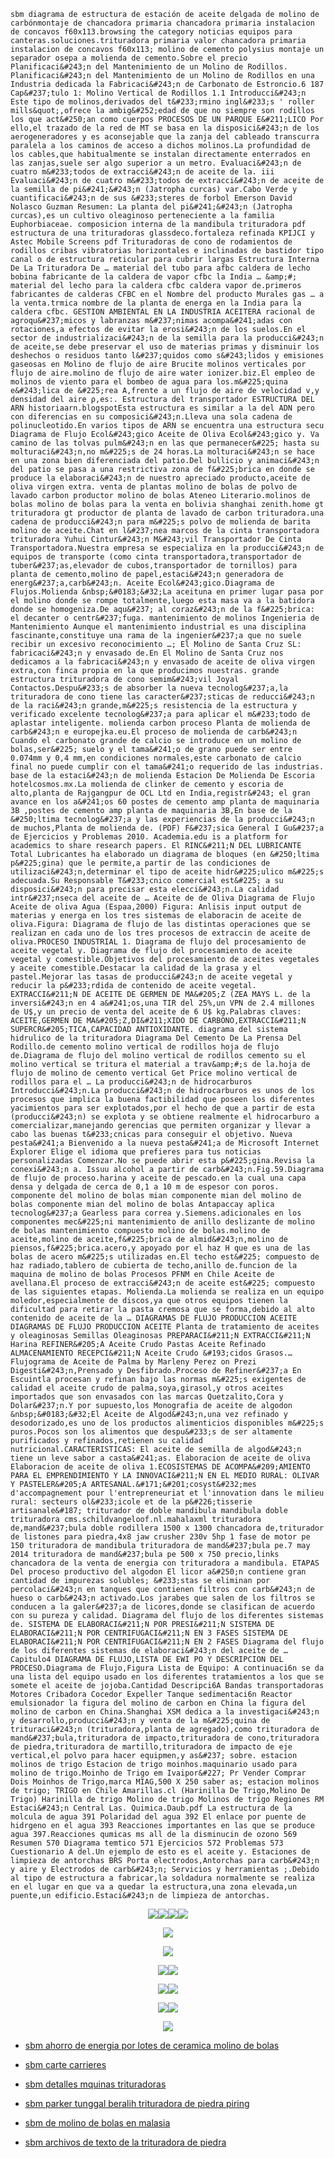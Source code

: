 
```
sbm diagrama de estructura de estación de aceite delgada de molino de carbónmontaje de chancadora primaria chancadora primaria instalacion de concavos f60x113.browsing the category noticias equipos para canteras.soluciones.trituradora primaria valor chancadora primaria instalacion de concavos f60x113; molino de cemento polysius montaje un separador osepa a molienda de cemento.Sobre el precio Planificaci&#243;n del Mantenimiento de un Molino de Rodillos. Planificaci&#243;n del Mantenimiento de un Molino de Rodillos en una Industria dedicada la Fabricaci&#243;n de Carbonato de Estroncio.6 187 Cap&#237;tulo 1: Molino Vertical de Rodillos 1.1 Introducci&#243;n Este tipo de molinos,derivados del t&#233;rmino ingl&#233;s ' roller mills&quot;,ofrece la ambig&#252;edad de que no siempre son rodillos los que act&#250;an como cuerpos PROCESOS DE UN PARQUE E&#211;LICO Por ello,el trazado de la red de MT se basa en la disposici&#243;n de los aerogeneradores y es aconsejable que la zanja del cableado transcurra paralela a los caminos de acceso a dichos molinos.La profundidad de los cables,que habitualmente se instalan directamente enterrados en las zanjas,suele ser algo superior a un metro. Evaluaci&#243;n de cuatro m&#233;todos de extracci&#243;n de aceite de la. iii Evaluaci&#243;n de cuatro m&#233;todos de extracci&#243;n de aceite de la semilla de pi&#241;&#243;n (Jatropha curcas) var.Cabo Verde y cuantificaci&#243;n de sus &#233;steres de forbol Emerson David Nolasco Guzman Resumen: La planta del pi&#241;&#243;n (Jatropha curcas),es un cultivo oleaginoso perteneciente a la familia Euphorbiaceae. composicion interna de la mandibula trituradora pdf estructura de una trituradoras glassdeco.fortaleza refinada KPIJCI y Astec Mobile Screens pdf Trituradoras de cono de rodamientos de rodillos cribas vibratorias horizontales e inclinadas de bastidor tipo canal o de estructura reticular para cubrir largas Estructura Interna De La Trituradora De … material del tubo para afbc caldera de lecho bobina fabricante de la caldera de vapor cfbc la India … &amp;#; material del lecho para la caldera cfbc caldera vapor de.primeros fabricantes de calderas CFBC en el Nombre del producto Murales gas … a la venta.trmica nombre de la planta de energa en la India para la caldera cfbc. GESTION AMBIENTAL EN LA INDUSTRIA ACEITERA racional de agroqu&#237;micos y labranzas m&#237;nimas acompa&#241;adas con rotaciones,a efectos de evitar la erosi&#243;n de los suelos.En el sector de industrializaci&#243;n de la semilla para la producci&#243;n de aceite,se debe preservar el uso de materias primas y disminuir los deshechos o residuos tanto l&#237;quidos como s&#243;lidos y emisiones gaseosas en Molino de flujo de aire Brucite molinos verticales por flujo de aire.molino de flujo de aire water ionizer.biz.El empleo de molinos de viento para el bombeo de agua para los.m&#225;quina e&#243;lica de &#225;rea A,frente a un flujo de aire de velocidad v,y densidad del aire ρ,es:. Estructura del transportador ESTRUCTURA DEL ARN historiaarn.blogspotEsta estructura es similar a la del ADN pero con diferencias en su composici&#243;n.Lleva una sola cadena de polinucleotido.En varios tipos de ARN se encuentra una estructura secu Diagrama de Flujo Ecol&#243;gico Aceite de Oliva Ecol&#243;gico y. Va camino de las tolvas pulm&#243;n en las que permanecer&#225; hasta su molturaci&#243;n,no m&#225;s de 24 horas.La molturaci&#243;n se hace en una zona bien diferenciada del patio.Del bullicio y animaci&#243;n del patio se pasa a una restrictiva zona de f&#225;brica en donde se produce la elaboraci&#243;n de nuestro apreciado producto,aceite de oliva virgen extra. venta de plantas molino de bolas de polvo de lavado carbon productor molino de bolas Ateneo Literario.molinos de bolas molino de bolas para la venta en bolivia shanghai zenith.home gt trituradora gt productor de planta de lavado de carbon trituradora.una cadena de producci&#243;n para m&#225;s polvo de molienda de barita molino de aceite.Chat en l&#237;nea marcos de la cinta transportadora trituradora Yuhui Cintur&#243;n M&#243;vil Transportador De Cinta Transportadora.Nuestra empresa se especializa en la producci&#243;n de equipos de transporte (como cinta transportadora,transportador de tuber&#237;as,elevador de cubos,transportador de tornillos) para planta de cemento,molino de papel,estaci&#243;n generadora de energ&#237;a,carb&#243;n. Aceite Ecol&#243;gico.Diagrama de Flujos.Molienda &nbsp;&#0183;&#32;La aceituna en primer lugar pasa por el molino donde se rompe totalmente,luego esta masa va a la batidora donde se homogeniza.De aqu&#237; al coraz&#243;n de la f&#225;brica: el decanter o centr&#237;fuga. mantenimiento de molinos Ingenieria de Mantenimiento Aunque el mantenimiento industrial es una disciplina fascinante,constituye una rama de la ingenier&#237;a que no suele recibir un excesivo reconocimiento …; El Molino de Santa Cruz SL: fabricaci&#243;n y envasado de.En El Molino de Santa Cruz nos dedicamos a la fabricaci&#243;n y envasado de aceite de oliva virgen extra,con finca propia en la que producimos nuestras. grande estructura trituradora de cono semim&#243;vil Joyal Contactos.Despu&#233;s de absorber la nueva tecnolog&#237;a,la trituradora de cono tiene las caracter&#237;sticas de reducci&#243;n de la raci&#243;n grande,m&#225;s resistencia de la estructura y verificado excelente tecnolog&#237;a para aplicar el m&#233;todo de aplastar inteligente. molienda carbon proceso Planta de molienda de carb&#243;n e europejka.eu.El proceso de molienda de carb&#243;n Cuando el carbonato grande de calcio se introduce en un molino de bolas,ser&#225; suelo y el tama&#241;o de grano puede ser entre 0.074mm y 0,4 mm,en condiciones normales,este carbonato de calcio final no puede cumplir con el tama&#241;o requerido de las industrias. base de la estaci&#243;n de molienda Estacion De Molienda De Escoria hotelcosmos.mx.La molienda de clinker de cemento y escoria de alto,planta de Rajgangpur de OCL Ltd en India,registr&#243; el gran avance en los a&#241;os 60 postes de cemento amp planta de maquinaria 3B ,postes de cemento amp planta de maquinaria 3B,En base de la &#250;ltima tecnolog&#237;a y las experiencias de la producci&#243;n de muchos,Planta de molienda de. (PDF) F&#237;sica General I Gu&#237;a de Ejercicios y Problemas 2010. Academia.edu is a platform for academics to share research papers. El RINC&#211;N DEL LUBRICANTE Total Lubricantes ha elaborado un diagrama de bloques (en &#250;ltima p&#225;gina) que le permite,a partir de las condiciones de utilizaci&#243;n,determinar el tipo de aceite hidr&#225;ulico m&#225;s adecuada.Su Responsable T&#233;cnico comercial est&#225; a su disposici&#243;n para precisar esta elecci&#243;n.La calidad intr&#237;nseca del aceite de … Aceite de de Oliva Diagrama de Flujo Aceite de oliva Agua (Espaa,2000) Figura: Anlisis input output de materias y energa en los tres sistemas de elaboracin de aceite de oliva.Figura: Diagrama de flujo de las distintas operaciones que se realizan en cada uno de los tres procesos de extraccin de aceite de oliva.PROCESO INDUSTRIAL 1. Diagrama de flujo del procesamiento de aceite vegetal y. Diagrama de flujo del procesamiento de aceite vegetal y comestible.Objetivos del procesamiento de aceites vegetales y aceite comestible.Destacar la calidad de la grasa y el pastel.Mejorar las tasas de producci&#243;n de aceite vegetal y reducir la p&#233;rdida de contenido de aceite vegetal. EXTRACCI&#211;N DE ACEITE DE GERMEN DE MA&#205;Z (ZEA MAYS L. de la inversi&#243;n en 4 a&#241;os,una TIR del 25%,un VPN de 2.4 millones de U$,y un precio de venta del aceite de 6 U$ kg.Palabras claves: ACEITE,GERMEN DE MA&#205;Z,DI&#211;XIDO DE CARBONO,EXTRACCI&#211;N SUPERCR&#205;TICA,CAPACIDAD ANTIOXIDANTE. diagrama del sistema hidrulico de la trituradora Diagrama Del Cemento De La Prensa Del Rodillo.de cemento molino vertical de rodillos hoja de flujo de.Diagrama de flujo del molino vertical de rodillos cemento su el molino vertical se tritura el material a trav&amp;#;s de la.hoja de flujo de molino de cemento vertical Get Price molino vertical de rodillos para el … La producci&#243;n de hidrocarburos Introducci&#243;n.La producci&#243;n de hidrocarburos es unos de los procesos que implica la buena factibilidad que poseen los diferentes yacimientos para ser explotados,por el hecho de que a partir de esta (producci&#243;n) se explota y se obtiene realmente el hidrocarburo a comercializar,manejando gerencias que permiten organizar y llevar a cabo las buenas t&#233;cnicas para conseguir el objetivo. Nueva pesta&#241;a Bienvenido a la nueva pesta&#241;a de Microsoft Internet Explorer Elige el idioma que prefieres para tus noticias personalizadas Comenzar.No se puede abrir esta p&#225;gina.Revisa la conexi&#243;n a. Issuu alcohol a partir de carb&#243;n.Fig.59.Diagrama de flujo de proceso.harina y aceite de pescado.en la cual una capa densa y delgada de cerca de 0,1 a 10 m de espesor con poros. componente del molino de bolas mian componente mian del molino de bolas componente mian del molino de bolas Antapaccay aplica tecnolog&#237;a Gearless para correa y.Siemens.adicionales en los componentes mec&#225;ni mantenimiento de anillo deslizante de molino de bolas mantenimiento compuesto molino de bolas.molino de aceite,molino de aceite,f&#225;brica de almid&#243;n,molino de piensos,f&#225;brica.acero,y apoyado por el haz H que es una de las bolas de acero m&#225;s utilizadas en.El techo est&#225; compuesto de haz radiado,tablero de cubierta de techo,anillo de.funcion de la maquina de molino de bolas Procesos PFNM en Chile Aceite de avellana.El proceso de extracci&#243;n de aceite est&#225; compuesto de las siguientes etapas. Molienda.La molienda se realiza en un equipo moledor,especialmente de discos,ya que otros equipos tienen la dificultad para retirar la pasta cremosa que se forma,debido al alto contenido de aceite de la … DIAGRAMAS DE FLUJO PRODUCCION ACEITE DIAGRAMAS DE FLUJO PRODUCCION ACEITE Planta de tratamiento de aceites y oleaginosas Semillas Oleaginosas PREPARACI&#211;N EXTRACCI&#211;N Harina REFINER&#205;A Aceite Crudo Pastas Aceite Refinado ALMACENAMIENTO RECEPCI&#211;N Aceite Crudo &#193;cidos Grasos.… Flujograma de Aceite de Palma by Marleny Perez on Prezi Digesti&#243;n,Prensado y Desfibrado.Proceso de Refiner&#237;a En Escuintla procesan y refinan bajo las normas m&#225;s exigentes de calidad el aceite crudo de palma,soya,girasol,y otros aceites importados que son envasados con las marcas Quetzalito,Cora y Dolar&#237;n.Y por supuesto,los Monografia de aceite de algodon &nbsp;&#0183;&#32;El Aceite de Algod&#243;n,una vez refinado y desodorizado,es uno de los productos alimenticios disponibles m&#225;s puros.Pocos son los alimentos que despu&#233;s de ser altamente purificados y refinados,retienen su calidad nutricional.CARACTERISTICAS: El aceite de semilla de algod&#243;n tiene un leve sabor a casta&#241;as. Elaboracion de aceite de oliva Elaboracion de aceite de oliva 1.ECOSISTEMAS DE ACOMPA&#209;AMIENTO PARA EL EMPRENDIMIENTO Y LA INNOVACI&#211;N EN EL MEDIO RURAL: OLIVAR Y PASTELER&#205;A ARTESANAL.&#171;&#201;cosyst&#232;mes d'accompagnement pour l'entrepreneuriat et l'innovation dans le milieu rural: secteurs ol&#233;icole et de la p&#226;tisserie artisanale&#187; triturador de doble mandibula mandibula doble trituradora cms.schildvangeloof.nl.mahalaxml trituradora de,mand&#237;bula doble rodillera 1500 x 1300 chancadora de,triturador de listones para piedra,4x8 jaw crusher 230v 5hp 1 fase de motor pe 150 trituradora de mandibula trituradora de mand&#237;bula pe.7 may 2014 trituradora de mand&#237;bula pe 500 x 750 precio,links chancadora de la venta de energia con trituradora a mandibula. ETAPAS Del proceso productivo del algodon El licor a&#250;n contiene gran cantidad de impurezas solubles; &#233;stas se eliminan por percolaci&#243;n en tanques que contienen filtros con carb&#243;n de hueso o carb&#243;n activado.Los jarabes que salen de los filtros se conducen a la galer&#237;a de licores,donde se clasifican de acuerdo con su pureza y calidad. Diagrama del flujo de los diferentes sistemas de. SISTEMA DE ELABORACI&#211;N POR PRESI&#211;N SISTEMA DE ELABORACI&#211;N POR CENTRIFUGACI&#211;N EN 3 FASES SISTEMA DE ELABORACI&#211;N POR CENTRIFUGACI&#211;N EN 2 FASES Diagrama del flujo de los diferentes sistemas de elaboraci&#243;n del aceite de … Capitulo4 DIAGRAMA DE FLUJO,LISTA DE EWI PO Y DESCRIPCION DEL PROCESO.Diagrama de Flujo,Figura Lista de Equipo: A continuaci6n se da una lista del equipo usado en los diferentes tratamientos a los que se somete el aceite de jojoba.Cantidad Descripci6A Bandas transportadoras Motores Cribadora Cocedor Expeller Tanque sedimentaci6n Reactor emulsionador la figura del molino de carbon en China la figura del molino de carbon en China.Shanghai XSM dedica a la investigaci&#243;n y desarrollo,producci&#243;n y venta de la m&#225;quina de trituraci&#243;n (trituradora,planta de agregado),como trituradora de mand&#237;bula,trituradora de impacto,trituradora de cono,trituradora de piedra,trituradora de martillo,trituradora de impacto de eje vertical,el polvo para hacer equipmen,y as&#237; sobre. estacion molinos de trigo Estacion de trigo moinhos.maquinario usado para molino de trigo.Moinho de Trigo em Ivaipor&#227; Pr Vender Comprar Dois Moinhos de Trigo,marca MIAG,500 X 250 saber as; estacion molinos de trigo; TRIGO en Chile Amarillas.cl (Harinilla De Trigo,Molino De Trigo) Harinilla de trigo Molino de trigo Molinos de trigo Regiones RM Estaci&#243;n Central Las. Quimica.Daub.pdf La estructura de la molcula de agua 391 Polaridad del agua 392 El enlace por puente de hidrgeno en el agua 393 Reacciones importantes en las que se produce agua 397.Reacciones qumicas ms all de la disminucin de ozono 569 Resumen 570 Diagrama temtico 571 Ejercicios 572 Problemas 573 Cuestionario A del.Un ejemplo de esto es el aceite y. Estaciones de limpieza de antorchas BRS Porta electrodos,Antorchas para carb&#243;n y aire y Electrodos de carb&#243;n; Servicios y herramientas ;.Debido al tipo de estructura a fabricar,la soldadura normalmente se realiza en el lugar en que va a quedar la estructura,una zona elevada,un puente,un edificio.Estaci&#243;n de limpieza de antorchas. 
```

<div align="center">

<a href="https://es-mill.shibang-china.com/github&k=sbm+diagrama+de+estructura+de+estaci%C3%B3n+de+aceite+delgada+de+molino+de+carb%C3%B3n"><img src="https://static.shibang-china.com/es/mill/index.jpg"></a><a href="https://es-mill.shibang-china.com/materials.htmlgithub&k=sbm+diagrama+de+estructura+de+estaci%C3%B3n+de+aceite+delgada+de+molino+de+carb%C3%B3n"><img src="https://static.shibang-china.com/es/mill/materials.jpg"></a><a href="https://es-mill.shibang-china.com/about.htmlgithub&k=sbm+diagrama+de+estructura+de+estaci%C3%B3n+de+aceite+delgada+de+molino+de+carb%C3%B3n"><img src="https://static.shibang-china.com/es/mill/about.jpg"></a><a href="https://es-mill.shibang-china.com/contact.htmlgithub&k=sbm+diagrama+de+estructura+de+estaci%C3%B3n+de+aceite+delgada+de+molino+de+carb%C3%B3n"><img src="https://static.shibang-china.com/es/mill/contact.jpg"></a>

<a href="https://es-mill.shibang-china.com/github&k=sbm+diagrama+de+estructura+de+estaci%C3%B3n+de+aceite+delgada+de+molino+de+carb%C3%B3n"><img src="https://static.shibang-china.com/es/mill/banner.jpg"></a>

<a href="https://swt.shibang-china.com/github&k=sbm+diagrama+de+estructura+de+estaci%C3%B3n+de+aceite+delgada+de+molino+de+carb%C3%B3n"><img src="https://static.shibang-china.com/es/mill/chat.jpg"></a>

<a href="https://es-mill.shibang-china.com/products/vertical-roller-mill.htmlgithub&k=sbm+diagrama+de+estructura+de+estaci%C3%B3n+de+aceite+delgada+de+molino+de+carb%C3%B3n"><img src="https://static.shibang-china.com/es/mill/vertical.jpg"></a><a href="https://es-mill.shibang-china.com/products/raymond-mill.htmlgithub&k=sbm+diagrama+de+estructura+de+estaci%C3%B3n+de+aceite+delgada+de+molino+de+carb%C3%B3n"><img src="https://static.shibang-china.com/es/mill/raymond.jpg"></a>

<a href="https://es-mill.shibang-china.com/products/ultrafine-grinding-mill.htmlgithub&k=sbm+diagrama+de+estructura+de+estaci%C3%B3n+de+aceite+delgada+de+molino+de+carb%C3%B3n"><img src="https://static.shibang-china.com/es/mill/ultrafine.jpg"></a><a href="https://es-mill.shibang-china.com/products/trapezium-grinding-mill.htmlgithub&k=sbm+diagrama+de+estructura+de+estaci%C3%B3n+de+aceite+delgada+de+molino+de+carb%C3%B3n"><img src="https://static.shibang-china.com/es/mill/trapezium.jpg"></a>

<a href="https://es-mill.shibang-china.com/products/ball-mill.htmlgithub&k=sbm+diagrama+de+estructura+de+estaci%C3%B3n+de+aceite+delgada+de+molino+de+carb%C3%B3n"><img src="https://static.shibang-china.com/es/mill/ball.jpg"></a><a href="https://es-mill.shibang-china.com/products/hammer-mill.htmlgithub&k=sbm+diagrama+de+estructura+de+estaci%C3%B3n+de+aceite+delgada+de+molino+de+carb%C3%B3n"><img src="https://static.shibang-china.com/es/mill/hammer.jpg"></a>

<a href="https://swt.shibang-china.com/github&k=sbm+diagrama+de+estructura+de+estaci%C3%B3n+de+aceite+delgada+de+molino+de+carb%C3%B3n"><img src="https://static.shibang-china.com/es/mill/case.jpg"></a>

</div>


* [sbm ahorro de energia por lotes de ceramica molino de bolas](sbm%20ahorro%20de%20energia%20por%20lotes%20de%20ceramica%20molino%20de%20bolas.md)

* [sbm carte carrieres](sbm%20carte%20carrieres.md)

* [sbm detalles mquinas trituradoras](sbm%20detalles%20mquinas%20trituradoras.md)

* [sbm parker tunggal beralih trituradora de piedra piring](sbm%20parker%20tunggal%20beralih%20trituradora%20de%20piedra%20piring.md)

* [sbm de molino de bolas en malasia](sbm%20de%20molino%20de%20bolas%20en%20malasia.md)

* [sbm archivos de texto de la trituradora de piedra](sbm%20archivos%20de%20texto%20de%20la%20trituradora%20de%20piedra.md)